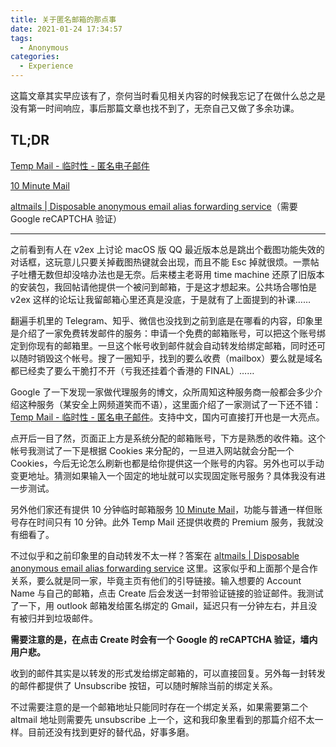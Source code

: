 ```yaml
---
title: 关于匿名邮箱的那点事
date: 2021-01-24 17:34:57
tags:
  - Anonymous
categories:
  - Experience
---
```


这篇文章其实早应该有了，奈何当时看见相关内容的时候我忘记了在做什么总之是没有第一时间响应，事后那篇文章也找不到了，无奈自己又做了多余功课。

## TL;DR

[Temp Mail - 临时性 - 匿名电子邮件](https://temp-mail.org/zh/)

[10 Minute Mail](https://temp-mail.org/zh/10minutemail)

[altmails | Disposable anonymous email alias forwarding service](https://altmails.com)（需要 Google reCAPTCHA 验证）

<!--more-->

---

之前看到有人在 v2ex 上讨论 macOS 版 QQ 最近版本总是跳出个截图功能失效的对话框，这玩意儿只要关掉截图热键就会出现，而且不能 Esc 掉就很烦。一票帖子吐槽无数但却没啥办法也是无奈。后来楼主老哥用 time machine 还原了旧版本的安装包，我回帖请他提供一个被问到邮箱，于是这才想起来。公共场合哪怕是 v2ex 这样的论坛让我留邮箱心里还真是没底，于是就有了上面提到的补课……

翻遍手机里的 Telegram、知乎、微信也没找到之前到底是在哪看的内容，印象里是介绍了一家免费转发邮件的服务：申请一个免费的邮箱账号，可以把这个账号绑定到你现有的邮箱里。一旦这个帐号收到邮件就会自动转发给绑定邮箱，同时还可以随时销毁这个帐号。搜了一圈知乎，找到的要么收费（mailbox）要么就是域名都已经卖了要么干脆打不开（亏我还挂着个香港的 FINAL）……

Google 了一下发现一家做代理服务的博文，众所周知这种服务商一般都会多少介绍这种服务（某安全上网频道笑而不语），这里面介绍了一家测试了一下还不错：[Temp Mail - 临时性 - 匿名电子邮件](https://temp-mail.org/zh/)。支持中文，国内可直接打开也是一大亮点。

点开后一目了然，页面正上方是系统分配的邮箱账号，下方是熟悉的收件箱。这个帐号我测试了一下是根据 Cookies 来分配的，一旦进入网站就会分配一个 Cookies，今后无论怎么刷新也都是给你提供这一个账号的内容。另外也可以手动变更地址。猜测如果输入一个固定的地址就可以实现固定账号服务？具体我没有进一步测试。

另外他们家还有提供 10 分钟临时邮箱服务 [10 Minute Mail](https://temp-mail.org/zh/10minutemail)，功能与普通一样但账号存在时间只有 10 分钟。此外 Temp Mail 还提供收费的 Premium 服务，我就没有细看了。

不过似乎和之前印象里的自动转发不太一样？答案在 [altmails | Disposable anonymous email alias forwarding service](https://altmails.com) 这里。这家似乎和上面那个是合作关系，要么就是同一家，毕竟主页有他们的引导链接。输入想要的 Account Name 与自己的邮箱，点击 Create 后会发送一封带验证链接的验证邮件。我测试了一下，用 outlook 邮箱发给匿名绑定的 Gmail，延迟只有一分钟左右，并且没有被归并到垃圾邮件。

**需要注意的是，在点击 Create 时会有一个 Google 的 reCAPTCHA 验证，墙内用户悲。**

收到的邮件其实是以转发的形式发给绑定邮箱的，可以直接回复。另外每一封转发的邮件都提供了 Unsubscribe 按钮，可以随时解除当前的绑定关系。

不过需要注意的是一个邮箱地址只能同时存在一个绑定关系，如果需要第二个 altmail 地址则需要先 unsubscribe 上一个，这和我印象里看到的那篇介绍不太一样。目前还没有找到更好的替代品，好事多磨。

